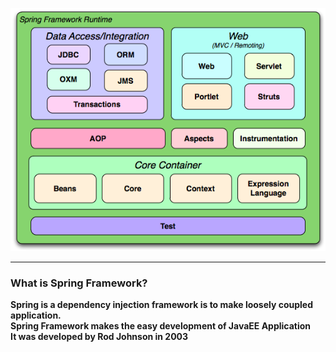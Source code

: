 ![Alt text](images/img.png)
****
### What is Spring Framework?

**Spring is a dependency injection framework is to make loosely coupled application.<br>
Spring Framework makes the easy development of JavaEE Application<br>
It was developed by Rod Johnson in 2003**

